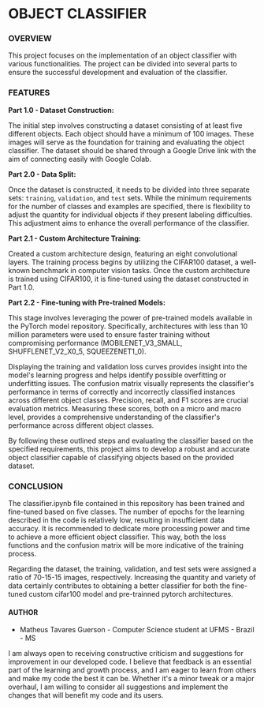# OBJECT CLASSIFIER

### **OVERVIEW**

This project focuses on the implementation of an object classifier with various functionalities. The project can be divided into several parts to ensure the successful development and evaluation of the classifier.

### **FEATURES**

**Part 1.0 - Dataset Construction:**

The initial step involves constructing a dataset consisting of at least five different objects. Each object should have a minimum of 100 images. These images will serve as the foundation for training and evaluating the object classifier. The dataset should be shared through a Google Drive link with the aim of connecting easily with Google Colab.

**Part 2.0 - Data Split:**

Once the dataset is constructed, it needs to be divided into three separate sets: `training`, `validation`, and `test` sets. While the minimum requirements for the number of classes and examples are specified, there is flexibility to adjust the quantity for individual objects if they present labeling difficulties. This adjustment aims to enhance the overall performance of the classifier.

**Part 2.1 - Custom Architecture Training:**

Created a custom architecture design, featuring an eight convolutional layers. The training process begins by utilizing the CIFAR100 dataset, a well-known benchmark in computer vision tasks. Once the custom architecture is trained using CIFAR100, it is fine-tuned using the dataset constructed in Part 1.0.

**Part 2.2 - Fine-tuning with Pre-trained Models:**

This stage involves leveraging the power of pre-trained models available in the PyTorch model repository. Specifically, architectures with less than 10 million parameters were used to ensure faster training without compromising performance (MOBILENET_V3_SMALL, SHUFFLENET_V2_X0_5, SQUEEZENET1_0).

Displaying the training and validation loss curves provides insight into the model's learning progress and helps identify possible overfitting or underfitting issues.
The confusion matrix visually represents the classifier's performance in terms of correctly and incorrectly classified instances across different object classes.
Precision, recall, and F1 scores are crucial evaluation metrics. Measuring these scores, both on a micro and macro level, provides a comprehensive understanding of the classifier's performance across different object classes.

By following these outlined steps and evaluating the classifier based on the specified requirements, this project aims to develop a robust and accurate object classifier capable of classifying objects based on the provided dataset.

### **CONCLUSION**

The classifier.ipynb file contained in this repository has been trained and fine-tuned based on five classes. The number of epochs for the learning described in the code is relatively low, resulting in insufficient data accuracy. It is recommended to dedicate more processing power and time to achieve a more efficient object classifier. This way, both the loss functions and the confusion matrix will be more indicative of the training process.

Regarding the dataset, the training, validation, and test sets were assigned a ratio of 70-15-15 images, respectively. Increasing the quantity and variety of data certainly contributes to obtaining a better classifier for both the fine-tuned custom cifar100 model and pre-trainned pytorch architectures.

#### **AUTHOR**

- Matheus Tavares Guerson - Computer Science student at UFMS - Brazil - MS

I am always open to receiving constructive criticism and suggestions for improvement in our developed code. I believe that feedback is an essential part of the learning and growth process, and I am eager to learn from others and make my code the best it can be. Whether it's a minor tweak or a major overhaul, I am willing to consider all suggestions and implement the changes that will benefit my code and its users.

